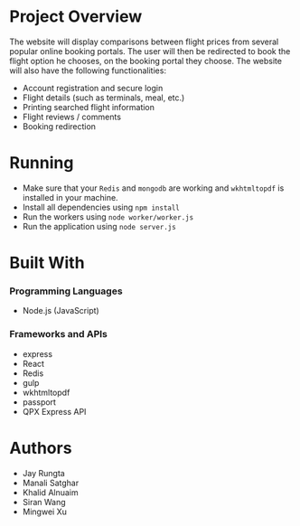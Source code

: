 # Project Overview
The website will display comparisons between flight prices from several popular online booking portals. The user will then be redirected to book the flight option he chooses, on the booking portal they choose. The website will also have the following functionalities:

- Account registration and secure login
- Flight details (such as terminals, meal, etc.)
- Printing searched flight information
- Flight reviews / comments
- Booking redirection

# Running
- Make sure that your `Redis` and `mongodb` are working and `wkhtmltopdf` is installed in your machine.
- Install all dependencies using `npm install`
- Run the workers using `node worker/worker.js`
- Run the application using `node server.js`

# Built With

### Programming Languages
- Node.js (JavaScript)

### Frameworks and APIs
- express
- React
- Redis
- gulp
- wkhtmltopdf
- passport
- QPX Express API

# Authors
- Jay Rungta
- Manali Satghar
- Khalid Alnuaim
- Siran Wang
- Mingwei Xu
